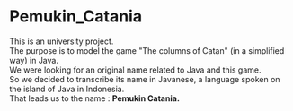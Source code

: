 # Pemukin_Catania
This is an university project.   
The purpose is to model the game "The columns of Catan" (in a simplified way) in Java.  
We were looking for an original name related to Java and this game.  
So we decided to transcribe its name in Javanese, a language spoken on the island of Java in Indonesia.  
That leads us to the name : **Pemukin Catania.**  
